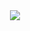 <div align="center">
    <img src="https://github-readme-stats.vercel.app/api?username=al-barwani&include_all_commits=true" />
</div>
<div align="center">
    <a href="https://spotify-github-profile.vercel.app/api/view?uid=7y9jfkmwe441wl4dqsbpp9ppf&redirect=true%22%3E
        <img src="https://spotify-github-profile.vercel.app/api/view?uid=7y9jfkmwe441wl4dqsbpp9ppf&cover_image=true&theme=default" />
    </a>
</div>
